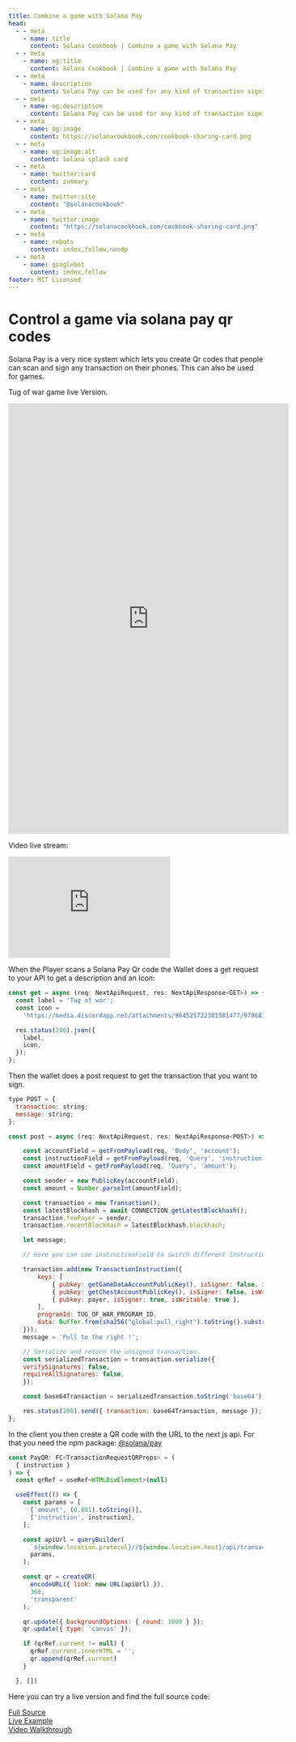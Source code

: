 ```yaml
---
title: Combine a game with Solana Pay
head:
  - - meta
    - name: title
      content: Solana Cookbook | Combine a game with Solana Pay
  - - meta
    - name: og:title
      content: Solana Cookbook | Combine a game with Solana Pay
  - - meta
    - name: description
      content: Solana Pay can be used for any kind of transaction signing, also for games
  - - meta
    - name: og:description
      content: Solana Pay can be used for any kind of transaction signing, also for games
  - - meta
    - name: og:image
      content: https://solanacookbook.com/cookbook-sharing-card.png
  - - meta
    - name: og:image:alt
      content: Solana splash card
  - - meta
    - name: twitter:card
      content: summary
  - - meta
    - name: twitter:site
      content: "@solanacookbook"
  - - meta
    - name: twitter:image
      content: "https://solanacookbook.com/cookbook-sharing-card.png"
  - - meta
    - name: robots
      content: index,follow,noodp
  - - meta
    - name: googlebot
      content: index,follow
footer: MIT Licensed
---
```


# Control a game via solana pay qr codes

Solana Pay is a very nice system which lets you create Qr codes that people can scan and sign any transaction on their phones. 
This can also be used for games.

Tug of war game live Version.
<iframe height='850' scrolling='no' title='TugOfWar' src='https://tug-of-war.vercel.app/' frameborder='no' allowtransparency='true' allowfullscreen='true' style='width: 110%;'>
</iframe>

Video live stream:
<div class="video-block">
<iframe width="320" height="200" src="https://www.youtube.com/embed/_XBvEHwSqJc" title="YouTube video player" frameborder="0" allow="accelerometer; autoplay; clipboard-write; encrypted-media; gyroscope; picture-in-picture; web-share" allowfullscreen></iframe>
</div>

When the Player scans a Solana Pay Qr code the Wallet does a get request to your API to get a description and an Icon: 

```js
const get = async (req: NextApiRequest, res: NextApiResponse<GET>) => {
  const label = 'Tug of war';
  const icon =
    'https://media.discordapp.net/attachments/964525722301501477/978683590743302184/sol-logo1.png';

  res.status(200).json({
    label,
    icon,
  });
};
```

Then the wallet does a post request to get the transaction that you want to sign. 

```js
type POST = {
  transaction: string;
  message: string;
};

const post = async (req: NextApiRequest, res: NextApiResponse<POST>) => {

    const accountField = getFromPayload(req, 'Body', 'account');
    const instructionField = getFromPayload(req, 'Query', 'instruction');
    const amountField = getFromPayload(req, 'Query', 'amount');

    const sender = new PublicKey(accountField);
    const amount = Number.parseInt(amountField);

    const transaction = new Transaction();
    const latestBlockhash = await CONNECTION.getLatestBlockhash();
    transaction.feePayer = sender;
    transaction.recentBlockhash = latestBlockhash.blockhash;

    let message;

    // Here you can use instructionField to switch different instructions 

    transaction.add(new TransactionInstruction({
        keys: [
            { pubkey: getGameDataAccountPublicKey(), isSigner: false, isWritable: true },
            { pubkey: getChestAccountPublicKey(), isSigner: false, isWritable: true },
            { pubkey: payer, isSigner: true, isWritable: true },
        ],
        programId: TUG_OF_WAR_PROGRAM_ID,
        data: Buffer.from(sha256("global:pull_right").toString().substring(0, 16), "hex")
    }));
    message = 'Pull to the right !';

    // Serialize and return the unsigned transaction.
    const serializedTransaction = transaction.serialize({
    verifySignatures: false,
    requireAllSignatures: false,
    });

    const base64Transaction = serializedTransaction.toString('base64');

    res.status(200).send({ transaction: base64Transaction, message });
};
```

In the client you then create a QR code with the URL to the next js api.
For that you need the npm package: [@solana/pay](https://www.npmjs.com/package/@solana/pay)

```js
const PayQR: FC<TransactionRequestQRProps> = (
  { instruction }
) => {
  const qrRef = useRef<HTMLDivElement>(null)

  useEffect(() => {
    const params = [
      ['amount', (0.001).toString()],
      ['instruction', instruction],
    ];

    const apiUrl = queryBuilder(
      `${window.location.protocol}//${window.location.host}/api/transaction`,
      params,
    );

    const qr = createQR(
      encodeURL({ link: new URL(apiUrl) }),
      360,
      'transparent'
    );

    qr.update({ backgroundOptions: { round: 1000 } });
    qr.update({ type: 'canvas' });

    if (qrRef.current != null) {
      qrRef.current.innerHTML = '';
      qr.append(qrRef.current)
    }

  }, [])
```

Here you can try a live version and find the full source code:

[Full Source](https://github.com/Solana-Workshops/tug-of-war-solana-pay)<br />
[Live Example](https://tug-of-war.vercel.app/)<br />
[Video Walkthrough](https://www.youtube.com/watch?v=_XBvEHwSqJc&ab_channel=SolPlay)<br />
